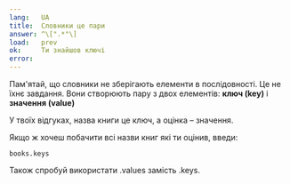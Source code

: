 ```yaml
---
lang:   UA
title:  Словники це пари
answer: ^\[".*"\]
load:   prev
ok:     Ти знайшов ключі
error:  
---
```


Пам'ятай, що словники не зберігають елементи в послідовності. Це не їхнє завдання.
Вони створюють пару з двох елементів: __ключ (key)__ і __значення (value)__

У твоїх відгуках, назва книги це ключ, а оцінка – значення.

Якщо ж хочеш побачити всі назви книг які ти оцінив, введи:

    books.keys

Також спробуй використати .values замість .keys.
